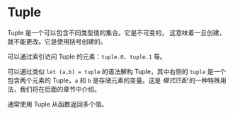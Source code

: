 # Tuple

Tuple 是一个可以包含不同类型值的集合。它是不可变的，
这意味着一旦创建，就不能更改。它是使用括号创建的。

可以通过索引访问 Tuple 的元素：`tuple.0`、`tuple.1` 等。

可以通过类似 `let (a,b) = tuple` 的语法解构 Tuple，其中右侧的 `tuple`
是一个包含两个元素的 Tuple，`a` 和 `b` 是存储元素的变量。这是 *模式匹配* 的一种特殊用法，我们将在后面的章节中介绍。

通常使用 Tuple 从函数返回多个值。

